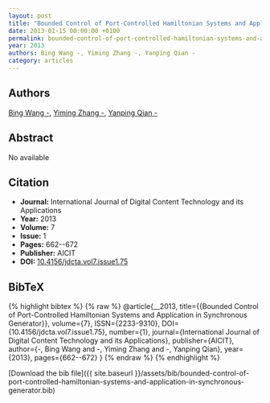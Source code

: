 ```yaml
---
layout: post
title: "Bounded Control of Port-Controlled Hamiltonian Systems and Application in Synchronous Generator"
date: 2013-01-15 00:00:00 +0100
permalink: bounded-control-of-port-controlled-hamiltonian-systems-and-application-in-synchronous-generator
year: 2013
authors: Bing Wang -, Yiming Zhang -, Yanping Qian -
category: articles
---
```

 
## Authors
[Bing Wang -](authors/bing-wang), [Yiming Zhang -](authors/yiming-zhang), [Yanping Qian -](authors/yanping-qian)
 
## Abstract
No  available
 
## Citation
- **Journal:** International Journal of Digital Content Technology and its Applications
- **Year:** 2013
- **Volume:** 7
- **Issue:** 1
- **Pages:** 662--672
- **Publisher:** AICIT
- **DOI:** [10.4156/jdcta.vol7.issue1.75](https://doi.org/10.4156/jdcta.vol7.issue1.75)
 
## BibTeX
{% highlight bibtex %}
{% raw %}
@article{__2013,
  title={{Bounded Control of Port-Controlled Hamiltonian Systems and Application in Synchronous Generator}},
  volume={7},
  ISSN={2233-9310},
  DOI={10.4156/jdcta.vol7.issue1.75},
  number={1},
  journal={International Journal of Digital Content Technology and its Applications},
  publisher={AICIT},
  author={-, Bing Wang and -, Yiming Zhang and -, Yanping Qian},
  year={2013},
  pages={662--672}
}
{% endraw %}
{% endhighlight %}
 
[Download the bib file]({{ site.baseurl }}/assets/bib/bounded-control-of-port-controlled-hamiltonian-systems-and-application-in-synchronous-generator.bib)
 
